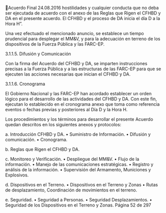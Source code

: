 Acuerdo Final 
24.08.2016 
hostilidades y cualquier conducta que no deba ser ejecutada de acuerdo con el anexo de las Reglas que 
Rigen el CFHBD y DA en el presente acuerdo. El CFHBD y el proceso de DA inicia el día D a la Hora H”.  
 
Una vez efectuado el mencionado anuncio, se establece un tiempo prudencial para desplegar el MM&V, 
y para la adecuación en terreno de los dispositivos de la Fuerza Pública y las FARC-EP. 
 
3.1.1.5.
Difusión y Comunicación 
 
Con la firma del Acuerdo del CFHBD y DA, se imparten instrucciones precisas a la Fuerza Pública y a las 
estructuras de las FARC-EP para que se ejecuten las acciones necesarias que inician el CFHBD y DA. 
 
 
 
 
 
3.1.1.6.
Cronograma 
 
El  Gobierno  Nacional  y  las  FARC-EP  han  acordado  establecer  un  orden  lógico  para  el  desarrollo  de  las 
actividades del CFHBD y DA. Con este fin, ejecutan lo establecido en el cronograma anexo que toma como 
referencia eventos o fechas previas y posteriores al Día D y la Hora H. 
 
Los procedimientos y los términos para desarrollar el presente Acuerdo quedan descritos en los siguientes 
anexos y protocolos: 
 
a. Introducción CFHBD y DA. 
• Suministro de Información. 
• Difusión y comunicación. 
• Cronograma. 
 
b. Reglas que Rigen el CFHBD y DA. 
 
c. Monitoreo y Verificación. 
• Despliegue del MM&V. 
• Flujo de la información. 
• Manejo de las comunicaciones estratégicas. 
• Registro y análisis de la información. 
• Supervisión del Armamento, Municiones y Explosivos. 
 
d. Dispositivos en el Terreno. 
• Dispositivos en el Terreno y Zonas 
• Rutas de desplazamiento, Coordinación de movimientos en el terreno. 
 
e. Seguridad. 
• Seguridad a Personas. 
• Seguridad Desplazamientos. 
• Seguridad de los Dispositivos en el Terreno y Zonas. 
Página 52 de 297 
 

